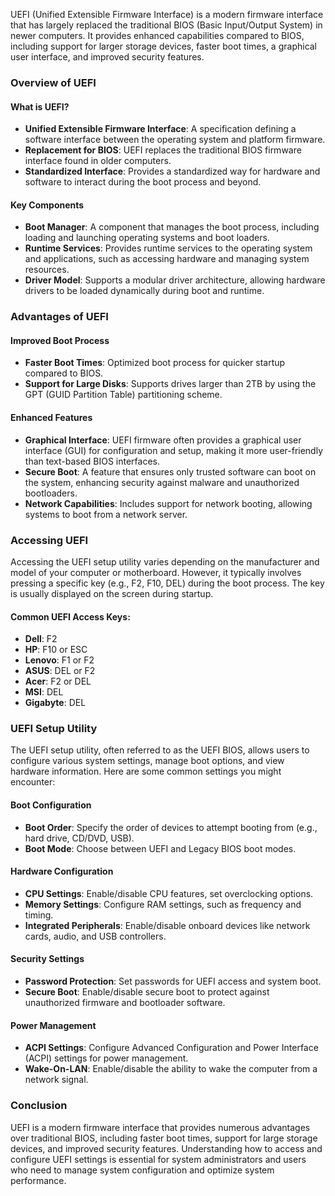 UEFI (Unified Extensible Firmware Interface) is a modern firmware interface that has largely replaced the traditional BIOS (Basic Input/Output System) in newer computers. It provides enhanced capabilities compared to BIOS, including support for larger storage devices, faster boot times, a graphical user interface, and improved security features.

### Overview of UEFI

#### What is UEFI?
- **Unified Extensible Firmware Interface**: A specification defining a software interface between the operating system and platform firmware.
- **Replacement for BIOS**: UEFI replaces the traditional BIOS firmware interface found in older computers.
- **Standardized Interface**: Provides a standardized way for hardware and software to interact during the boot process and beyond.

#### Key Components
- **Boot Manager**: A component that manages the boot process, including loading and launching operating systems and boot loaders.
- **Runtime Services**: Provides runtime services to the operating system and applications, such as accessing hardware and managing system resources.
- **Driver Model**: Supports a modular driver architecture, allowing hardware drivers to be loaded dynamically during boot and runtime.

### Advantages of UEFI

#### Improved Boot Process
- **Faster Boot Times**: Optimized boot process for quicker startup compared to BIOS.
- **Support for Large Disks**: Supports drives larger than 2TB by using the GPT (GUID Partition Table) partitioning scheme.

#### Enhanced Features
- **Graphical Interface**: UEFI firmware often provides a graphical user interface (GUI) for configuration and setup, making it more user-friendly than text-based BIOS interfaces.
- **Secure Boot**: A feature that ensures only trusted software can boot on the system, enhancing security against malware and unauthorized bootloaders.
- **Network Capabilities**: Includes support for network booting, allowing systems to boot from a network server.

### Accessing UEFI

Accessing the UEFI setup utility varies depending on the manufacturer and model of your computer or motherboard. However, it typically involves pressing a specific key (e.g., F2, F10, DEL) during the boot process. The key is usually displayed on the screen during startup.

#### Common UEFI Access Keys:
- **Dell**: F2
- **HP**: F10 or ESC
- **Lenovo**: F1 or F2
- **ASUS**: DEL or F2
- **Acer**: F2 or DEL
- **MSI**: DEL
- **Gigabyte**: DEL

### UEFI Setup Utility

The UEFI setup utility, often referred to as the UEFI BIOS, allows users to configure various system settings, manage boot options, and view hardware information. Here are some common settings you might encounter:

#### Boot Configuration
- **Boot Order**: Specify the order of devices to attempt booting from (e.g., hard drive, CD/DVD, USB).
- **Boot Mode**: Choose between UEFI and Legacy BIOS boot modes.

#### Hardware Configuration
- **CPU Settings**: Enable/disable CPU features, set overclocking options.
- **Memory Settings**: Configure RAM settings, such as frequency and timing.
- **Integrated Peripherals**: Enable/disable onboard devices like network cards, audio, and USB controllers.

#### Security Settings
- **Password Protection**: Set passwords for UEFI access and system boot.
- **Secure Boot**: Enable/disable secure boot to protect against unauthorized firmware and bootloader software.

#### Power Management
- **ACPI Settings**: Configure Advanced Configuration and Power Interface (ACPI) settings for power management.
- **Wake-On-LAN**: Enable/disable the ability to wake the computer from a network signal.

### Conclusion

UEFI is a modern firmware interface that provides numerous advantages over traditional BIOS, including faster boot times, support for large storage devices, and improved security features. Understanding how to access and configure UEFI settings is essential for system administrators and users who need to manage system configuration and optimize system performance.
